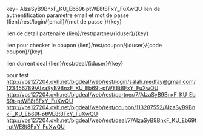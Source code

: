 key= AIzaSyB9BnxF_KU_Eb69t-ptWE8t8FxY_FuXwQU
lien de authentification 
parametre email et mot de passe 
{lien}/rest/login/{email}/{mot de passe }/{key}

lien de detail partenaire
{lien}/rest/partner/{iduser}/{key}

lien pour checker le coupon
{lien}/rest/coupon/{iduser}/{code coupon}/{key}


lien durrent deal
{lien}/rest/deal/{iduser}/{key}

pour test
http://vps127204.ovh.net/bigdeal/web/rest/login/salah.medfay@gmail.com/123456789/AIzaSyB9BnxF_KU_Eb69t-ptWE8t8FxY_FuXwQU
http://vps127204.ovh.net/bigdeal/web/rest/partner/7/AIzaSyB9BnxF_KU_Eb69t-ptWE8t8FxY_FuXwQU
http://vps127204.ovh.net/bigdeal/web/rest/coupon/113287552/AIzaSyB9BnxF_KU_Eb69t-ptWE8t8FxY_FuXwQU
http://vps127204.ovh.net/bigdeal/web/rest/deal/7/AIzaSyB9BnxF_KU_Eb69t-ptWE8t8FxY_FuXwQU
